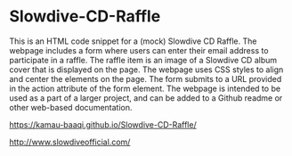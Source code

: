 # Slowdive-CD-Raffle

This is an HTML code snippet for a (mock) Slowdive CD Raffle. The webpage includes a form where users can enter their email address to participate in a raffle. The raffle item is an image of a Slowdive CD album cover that is displayed on the page. The webpage uses CSS styles to align and center the elements on the page. The form submits to a URL provided in the action attribute of the form element. The webpage is intended to be used as a part of a larger project, and can be added to a Github readme or other web-based documentation.

https://kamau-baaqi.github.io/Slowdive-CD-Raffle/

http://www.slowdiveofficial.com/
